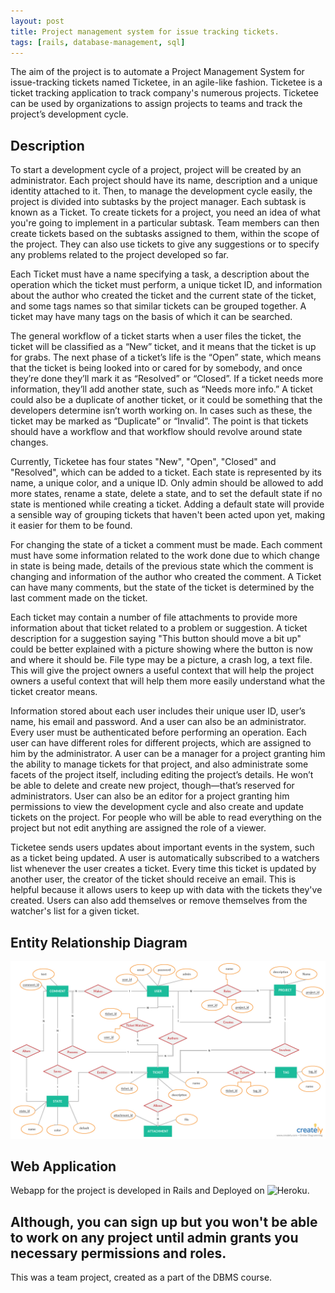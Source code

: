 ```yaml
---
layout: post
title: Project management system for issue tracking tickets.
tags: [rails, database-management, sql]
---
```


The aim of the project is to automate a Project Management System for issue-tracking tickets named Ticketee, in an agile-like fashion. Ticketee is a ticket tracking application to track company's numerous projects. Ticketee can be used by organizations to assign projects to teams and track the project’s development cycle.

## Description
To start a development cycle of a project, project will be created by an administrator. Each project should have its name, description and a unique identity attached to it. Then, to manage the development cycle easily, the project is divided into subtasks by the project manager. Each subtask is known as a Ticket. To create tickets for a project, you need an idea of what you're going to implement in a particular subtask. Team members can then create tickets based on the subtasks assigned to them, within the scope of the project. They can also use tickets to give any suggestions or to specify any problems related to the project developed so far.

Each Ticket must have a name specifying a task, a description about the operation which the ticket must perform, a unique ticket ID, and information about the author who created the ticket and the current state of the ticket, and some tags names so that similar tickets can be grouped together. A ticket may have many tags on the basis of which it can be searched.

 The general workflow of a ticket starts when a user files the ticket, the ticket will be classified as a “New” ticket, and it means that the ticket is up for grabs. The next phase of a ticket’s life is the “Open” state, which means that the ticket is being looked into or cared for by somebody, and once they’re done they’ll mark it as “Resolved” or “Closed”. If a ticket needs more information, they’ll add another state, such as “Needs more info.” A ticket could also be a duplicate of another ticket, or it could be something that the developers determine isn’t worth working on. In cases such as these, the ticket may be marked as “Duplicate” or “Invalid”. The point is that tickets should have a workflow and that workflow should revolve around state changes. 

Currently, Ticketee has four states "New", "Open", "Closed" and "Resolved", which can be added to a ticket. Each state is represented by its name, a unique color, and a unique ID.  Only admin should be allowed to add more states, rename a state, delete a state, and to set the default state if no state is mentioned while creating a ticket. Adding a default state will provide a sensible way of grouping tickets that haven't been acted upon yet, making it easier for them to be found. 

For changing the state of a ticket a comment must be made. Each comment must have some information related to the work done due to which change in state is being made, details of the previous state which the comment is changing and information of the author who created the comment. A Ticket can have many comments, but the state of the ticket is determined by the last comment made on the ticket.

Each ticket may contain a number of file attachments to provide more information about that ticket related to a problem or suggestion. A ticket description for a suggestion saying "This button should move a bit up" could be better explained with a picture showing where the button is now and where it should be. File type may be a picture, a crash log, a text file. This will give the project owners a useful context that will help the project owners a useful context that will help them more easily understand what the ticket creator means. 

Information stored about each user includes their unique user ID, user’s name, his email and password. And a user can also be an administrator. Every user must be authenticated before performing an operation. Each user can have different roles for different projects, which are assigned to him by the administrator. A user can be a manager for a project granting him the ability to manage tickets for that project, and also administrate some facets of the project itself, including editing the project’s details. He won’t be able to delete and create new project, though—that’s reserved for administrators. User can also be an editor for a project granting him permissions to view the development cycle and also create and update tickets on the project. For people who will be able to read everything on the project but not edit anything are assigned the role of a viewer. 

Ticketee sends users updates about important events in the system, such as a ticket being updated. A user is automatically subscribed to a watchers list whenever the user creates a ticket. Every time this ticket is updated by another user, the creator of the ticket should receive an email. This is helpful because it allows users to keep up with data with the tickets they've created. Users can also add themselves or remove themselves from the watcher's list for a given ticket. 

## Entity Relationship Diagram
![er-diagram](/img/posts/2018-04-05-ticketee/er-diagram.jpg)

## Web Application
Webapp for the project is developed in Rails and Deployed on ![Heroku](http://ticketeeapp.herokuapp.com/).

Although, you can sign up but you won't be able to work on any project until admin grants you necessary permissions and roles.
---

This was a team project, created as a part of the DBMS course. 

